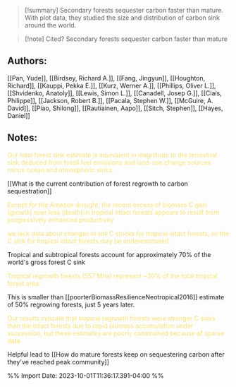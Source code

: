 
>[!summary] Secondary forests sequester carbon faster than mature.
> With plot data, they studied the size and distribution of carbon sink around the world.

>[!note] Cited?
> Secondary forests sequester carbon faster than mature

## Authors:
[[Pan, Yude]], [[Birdsey, Richard A.]], [[Fang, Jingyun]], [[Houghton, Richard]], [[Kauppi, Pekka E.]], [[Kurz, Werner A.]], [[Phillips, Oliver L.]], [[Shvidenko, Anatoly]], [[Lewis, Simon L.]], [[Canadell, Josep G.]], [[Ciais, Philippe]], [[Jackson, Robert B.]], [[Pacala, Stephen W.]], [[McGuire, A. David]], [[Piao, Shilong]], [[Rautiainen, Aapo]], [[Sitch, Stephen]], [[Hayes, Daniel]]
## Notes:
 <p>  <span style="color: #F9E076">Our total forest sink estimate is equivalent in magnitude to the terrestrial sink deduced from fossil fuel emissions and land-use change sources minus ocean and atmospheric sinks.</span>  </p> 
[[What is the current contribution of forest regrowth to carbon sequestration]]
 <p>  <span style="color: #F9E076">Except for the Amazon drought, the recent excess of biomass C gain (growth) over loss (death) in tropical intact forests appears to result from progressively enhanced productivity</span>  </p> <p>  <span style="color: #F9E076">we lack data about changes in soil C stocks for tropical intact forests, so the C sink for tropical intact forests may be underestimated.</span>  </p>
 
 Tropical and subtropical forests account for approximately 70% of the world's gross forest C sink
 <p>  <span style="color: #F9E076">Tropical regrowth forests (557 Mha) represent ~30% of the total tropical forest area.</span>  </p> This is smaller than [[poorterBiomassResilienceNeotropical2016]] estimate of 50% regrowing forests, just 5 years later.
 <p>  <span style="color: #F9E076">Our results indicate that tropical regrowth forests were stronger C sinks than the intact forests due to rapid biomass accumulation under succession, but these estimates are poorly constrained because of sparse data</span>  </p> 
Helpful lead to
[[How do mature forests keep on sequestering carbon after they've reached peak community]]

%% Import Date: 2023-10-01T11:36:17.391-04:00 %%
